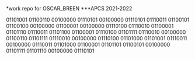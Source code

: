 *work repo for OSCAR_BREEN
***APCS 2021-2022

01101001 01100110 00100000 01110101 00100000 01110101 01110011 01100101 01100100 00100000 01100001 00100000 01110100 01110010 01100001 01101110 01110011 01101100 01100001 01110100 01101111 01110010 00100000 01100110 01101111 01110010 00100000 01110100 01101000 01101001 01110011 00100000 01110011 01101000 01100001 01101101 01100101 00100000 01101111 01101110 00100000 01110101
